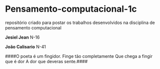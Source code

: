 # Pensamento-computacional-1c
repositório criado para postar os trabalhos desenvolvidos na disciplina de pensamento computacional

**Jesiel Jean** N-16

**João Calisario** N-41
      
####O poeta é um fingidor.
Finge tão completamente
Que chega a fingir que é dor
A dor que deveras sente.####
